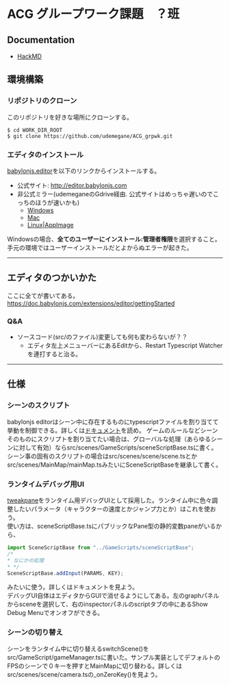 # ACG グループワーク課題　？班

## Documentation

- [HackMD](https://hackmd.io/@udemegane/SyovqFy5F/edit)

## 環境構築

### リポジトリのクローン

このリポジトリを好きな場所にクローンする。
```
$ cd WORK_DIR_ROOT
$ git clone https://github.com/udemegane/ACG_grpwk.git
```

### エディタのインストール

[babylonjs.editor](http://editor.babylonjs.com)を以下のリンクからインストールする。
 - 公式サイト: http://editor.babylonjs.com
 - 非公式ミラー(udemeganeのGdrive経由. 公式サイトはめっちゃ遅いのでこっちのほうが速いかも)
   - [Windows](https://drive.google.com/file/d/1-75nv2szsy4O7eOtMfUShfc5AwdO7n8Q/view?usp=sharing)
   - [Mac](https://drive.google.com/file/d/1-CUdCz3ZgKMdiB5j4XOrDm-D_PbsOzzV/view?usp=sharing)
   - [Linux|AppImage](https://drive.google.com/file/d/1-6dqP_1AC65SenikLwwXDFclglUnDO7W/view?usp=sharing)


Windowsの場合、**全てのユーザーにインストール:管理者権限**を選択すること。手元の環境ではユーザーインストールだとよからぬエラーが起きた。

---
## エディタのつかいかた
ここに全てが書いてある。https://doc.babylonjs.com/extensions/editor/gettingStarted
### Q&A
- ソースコード(src/のファイル)変更しても何も変わらないが？？
  - エディタ左上メニューバーにあるEditから、Restart Typescript Watcherを連打すると治る。

---
## 仕様
### シーンのスクリプト
babylonjs editorはシーン中に存在するものにtypescriptファイルを割り当てて挙動を制御できる。詳しくは[ドキュメント]( https://doc.babylonjs.com/extensions/editor/scripting/attachingScripts )を読め。
ゲームのルールなどシーンそのものにスクリプトを割り当てたい場合は、グローバルな処理（あらゆるシーンに対して有効）ならsrc/scenes/GameScripts/sceneScriptBase.tsに書く。
シーン事の固有のスクリプトの場合はsrc/scenes/scene/scene.tsとかsrc/scenes/MainMap/mainMap.tsみたいにSceneScriptBaseを継承して書く。

### ランタイムデバッグ用UI
[tweakpane]( https://cocopon.github.io/tweakpane/ )をランタイム用デバッグUIとして採用した。ランタイム中に色々調整したいパラメータ（キャラクターの速度とかジャンプ力とか）はこれを使おう。  
使い方は、sceneScriptBase.tsにパブリックなPane型の静的変数paneがいるから、
```typescript
import SceneScriptBase from "../GameScripts/sceneScriptBase";
/*
* なにかの処理
* */
SceneScriptBase.addInput(PARAMS, KEY);
```
みたいに使う。詳しくはドキュメントを見よう。  
デバッグUI自体はエディタからGUIで消せるようにしてある。左のgraphパネルからsceneを選択して、右のinspectorパネルのscriptタブの中にあるShow Debug Menuでオンオフができる。  

### シーンの切り替え
シーンをランタイム中に切り替えるswitchScene()をsrc/GameScript/gameManager.tsに書いた。サンプル実装としてデフォルトのFPSのシーンで０キーを押すとMainMapに切り替わる。詳しくはsrc/scenes/scene/camera.tsの_onZeroKey()を見よう。